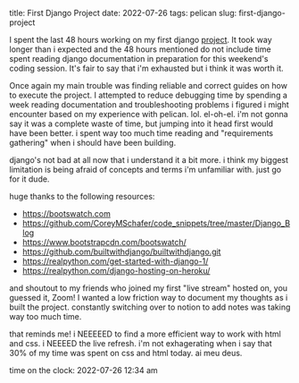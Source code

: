 title: First Django Project
date: 2022-07-26
tags: pelican
slug: first-django-project

I spent the last 48 hours working on my first django [project](https://gentle-harbor-06443.herokuapp.com). It took way longer than i expected and the 48 hours mentioned do not include time spent reading django documentation in preparation for this weekend's coding session. It's fair to say that i'm exhausted but i think it was worth it. 

Once again my main trouble was finding reliable and correct guides on how to execute the project. I attempted to reduce debugging time by spending a week reading documentation and troubleshooting problems i figured i might encounter based on my experience with pelican. lol. el-oh-el. i'm not gonna say it was a complete waste of time, but jumping into it head first would have been better. i spent way too much time reading and "requirements gathering" when i should have been building. 

django's not bad at all now that i understand it a bit more. i think my biggest limitation is being afraid of concepts and terms i'm unfamiliar with. just go for it dude. 

huge thanks to the following resources: <br>

- https://bootswatch.com
- https://github.com/CoreyMSchafer/code_snippets/tree/master/Django_Blog 
- https://www.bootstrapcdn.com/bootswatch/
- https://github.com/builtwithdjango/builtwithdjango.git
- https://realpython.com/get-started-with-django-1/ 
- https://realpython.com/django-hosting-on-heroku/

and shoutout to my friends who joined my first "live stream" hosted on, you guessed it, Zoom! I wanted a low friction way to document my thoughts as i built the project. constantly switching over to notion to add notes was taking way too much time. 

that reminds me! i NEEEEED to find a more efficient way to work with html and css. i NEEEED the live refresh. i'm not exhagerating when i say that 30% of my time was spent on css and html today. ai meu deus. 

time on the clock: 2022-07-26 12:34 am